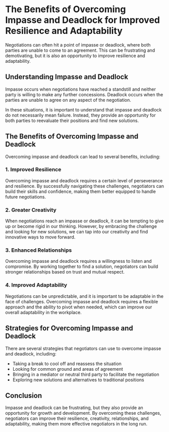 The Benefits of Overcoming Impasse and Deadlock for Improved Resilience and Adaptability
====================================================================================================================================

Negotiations can often hit a point of impasse or deadlock, where both parties are unable to come to an agreement. This can be frustrating and demotivating, but it is also an opportunity to improve resilience and adaptability.

Understanding Impasse and Deadlock
----------------------------------

Impasse occurs when negotiations have reached a standstill and neither party is willing to make any further concessions. Deadlock occurs when the parties are unable to agree on any aspect of the negotiation.

In these situations, it is important to understand that impasse and deadlock do not necessarily mean failure. Instead, they provide an opportunity for both parties to reevaluate their positions and find new solutions.

The Benefits of Overcoming Impasse and Deadlock
-----------------------------------------------

Overcoming impasse and deadlock can lead to several benefits, including:

### 1. Improved Resilience

Overcoming impasse and deadlock requires a certain level of perseverance and resilience. By successfully navigating these challenges, negotiators can build their skills and confidence, making them better equipped to handle future negotiations.

### 2. Greater Creativity

When negotiations reach an impasse or deadlock, it can be tempting to give up or become rigid in our thinking. However, by embracing the challenge and looking for new solutions, we can tap into our creativity and find innovative ways to move forward.

### 3. Enhanced Relationships

Overcoming impasse and deadlock requires a willingness to listen and compromise. By working together to find a solution, negotiators can build stronger relationships based on trust and mutual respect.

### 4. Improved Adaptability

Negotiations can be unpredictable, and it is important to be adaptable in the face of challenges. Overcoming impasse and deadlock requires a flexible approach and the ability to pivot when needed, which can improve our overall adaptability in the workplace.

Strategies for Overcoming Impasse and Deadlock
----------------------------------------------

There are several strategies that negotiators can use to overcome impasse and deadlock, including:

* Taking a break to cool off and reassess the situation
* Looking for common ground and areas of agreement
* Bringing in a mediator or neutral third party to facilitate the negotiation
* Exploring new solutions and alternatives to traditional positions

Conclusion
----------

Impasse and deadlock can be frustrating, but they also provide an opportunity for growth and development. By overcoming these challenges, negotiators can improve their resilience, creativity, relationships, and adaptability, making them more effective negotiators in the long run.
